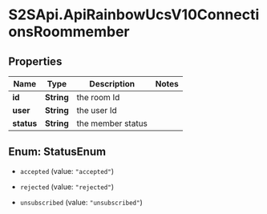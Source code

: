 # S2SApi.ApiRainbowUcsV10ConnectionsRoommember

## Properties

Name | Type | Description | Notes
------------ | ------------- | ------------- | -------------
**id** | **String** | the room Id | 
**user** | **String** | the user Id | 
**status** | **String** | the member status | 



## Enum: StatusEnum


* `accepted` (value: `"accepted"`)

* `rejected` (value: `"rejected"`)

* `unsubscribed` (value: `"unsubscribed"`)




